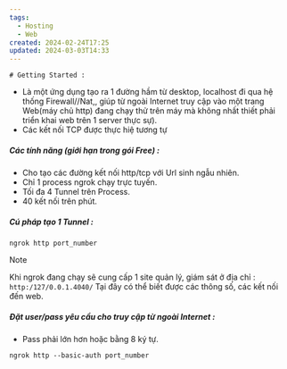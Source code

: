 ```yaml
---
tags:
  - Hosting
  - Web
created: 2024-02-24T17:25
updated: 2024-03-03T14:33
---
```

	# Getting Started :

- Là một ứng dụng tạo ra 1 đường hầm từ desktop, localhost đi qua hệ thống Firewall//Nat,, giúp từ ngoài Internet truy cập vào một trang Web(máy chủ http) đang chạy thử trên máy mà không nhất thiết phải triển khai web trên 1 server thực sự).
- Các kết nối TCP được thực hiệ tương tự
##### Các tính năng (giới hạn trong gói Free) :
* Cho tạo các đường kết nối http/tcp với Url sinh ngẫu nhiên.
* Chỉ 1 process ngrok chạy trực tuyến.
* Tối đa 4 Tunnel trên Process.
* 40 kết nối trên phút.
##### Cú pháp tạo 1 Tunnel :
```Shell
ngrok http port_number
```

>[!note]
> Khi ngrok đang chạy sẽ cung cấp 1 site quản lý, giám sát ở địa chỉ : 
> `http:/127/0.0.1.4040/`
> Tại đây có thể biết được các thông số, các kết nối đến web.

##### Đặt user/pass yêu cầu cho truy cập từ ngoài Internet :
-  Pass phải lớn hơn hoặc bằng 8 ký tự.

```Shell
ngrok http --basic-auth port_number
```
